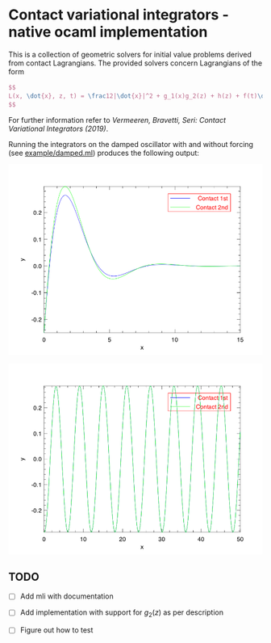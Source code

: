 # Contact variational integrators - native ocaml implementation

This is a collection of geometric solvers for initial value problems derived from contact Lagrangians.
The provided solvers concern Lagrangians of the form
```latex
$$                                         
L(x, \dot{x}, z, t) = \frac12|\dot{x}|^2 + g_1(x)g_2(z) + h(z) + f(t)\dot{x}
$$
```
For further information refer to _Vermeeren, Bravetti, Seri: Contact Variational Integrators (2019)_.

Running the integrators on the damped oscillator with and without forcing (see [example/damped.ml](example/damped.ml)) produces the following output:

![no forcing, critical damping](img/damped.png)

![no forcing, critical damping](img/forced.png)


## TODO

- [ ] Add mli with documentation
- [ ] Add implementation with support for $g_2(z)$ as per description
- [ ] Figure out how to test

